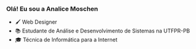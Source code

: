 ### Olá! Eu sou a Analice Moschen 

- 🖌 Web Designer
- 📚 Estudante de Análise e Desenvolvimento de Sistemas na UTFPR-PB
- 🎓 Técnica de Informática para a Internet
 
<!---
AnaliceMM4/AnaliceMM4 is a ✨ special ✨ repository because its `README.md` (this file) appears on your GitHub profile.
You can click the Preview link to take a look at your changes.
--->
